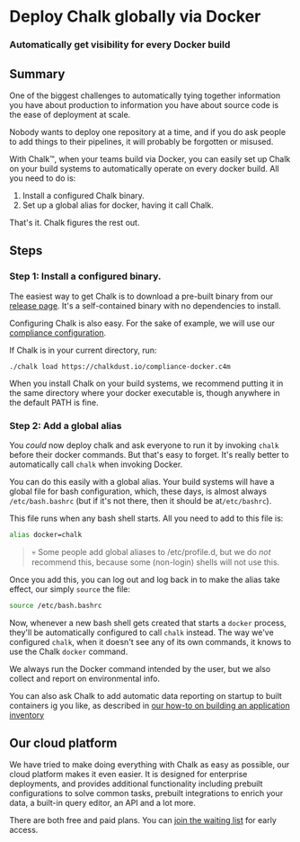 # Deploy Chalk globally via Docker

### Automatically get visibility for every Docker build

## Summary

One of the biggest challenges to automatically tying together
information you have about production to information you have about
source code is the ease of deployment at scale.

Nobody wants to deploy one repository at a time, and if you do ask
people to add things to their pipelines, it will probably be forgotten
or misused.

With Chalk™, when your teams build via Docker, you can easily set up
Chalk on your build systems to automatically operate on every docker
build. All you need to do is:

1. Install a configured Chalk binary.
2. Set up a global alias for docker, having it call Chalk.

That's it. Chalk figures the rest out.

## Steps

### Step 1: Install a configured binary.

The easiest way to get Chalk is to download a pre-built binary from
our [release page](https://crashoverride.com/releases). It's a
self-contained binary with no dependencies to install.

Configuring Chalk is also easy. For the sake of example, we will use
our [compliance configuration](./compliance.md).

If Chalk is in your current directory, run:

```
./chalk load https://chalkdust.io/compliance-docker.c4m
```

When you install Chalk on your build systems, we recommend putting it
in the same directory where your docker executable is, though anywhere
in the default PATH is fine.

### Step 2: Add a global alias

You _could_ now deploy chalk and ask everyone to run it by invoking
`chalk` before their docker commands. But that's easy to forget. It's
really better to automatically call `chalk` when invoking Docker.

You can do this easily with a global alias. Your build systems will
have a global file for bash configuration, which, these days, is
almost always `/etc/bash.bashrc` (but if it's not there, then it
should be at`/etc/bashrc`).

This file runs when any bash shell starts. All you need to add to this
file is:

```bash
alias docker=chalk
```

> 💀 Some people add global aliases to /etc/profile.d, but we do _not_ recommend this, because some (non-login) shells will not use this.

Once you add this, you can log out and log back in to make the alias
take effect, our simply `source` the file:

```bash
source /etc/bash.bashrc
```

Now, whenever a new bash shell gets created that starts a `docker`
process, they'll be automatically configured to call `chalk`
instead. The way we've configured `chalk`, when it doesn't see any of
its own commands, it knows to use the Chalk `docker` command.

We always run the Docker command intended by the user, but we also
collect and report on environmental info.

You can also ask Chalk to add automatic data reporting on startup to
built containers ig you like, as described in [our how-to on building
an application inventory](./app-inventory.md)

## Our cloud platform

We have tried to make doing everything with Chalk as easy as possible, our cloud
platform makes it even easier. It is designed for enterprise
deployments, and provides additional functionality including prebuilt
configurations to solve common tasks, prebuilt integrations to enrich
your data, a built-in query editor, an API and  a lot more.

There are both free and paid plans. You can [join the waiting list](https://crashoverride.com/join-the-waiting-list) for early access.
